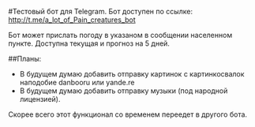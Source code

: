 #Тестовый бот для Telegram. 
Бот доступен по ссылке: http://t.me/a_lot_of_Pain_creatures_bot

Бот может прислать погоду в указаном в сообщении населенном пункте. Доступна текущая и прогноз на 5 дней.

##Планы:
* В будущем думаю добавить отправку картинок с картинкосвалок наподобие danbooru или yande.re
* В будущем думаю добавить отправку музыки (под народной лицензией).

Скорее всего этот функционал со временем переедет в другого бота.